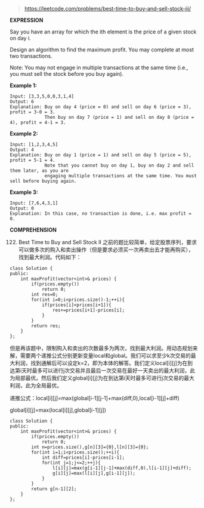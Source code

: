 >https://leetcode.com/problems/best-time-to-buy-and-sell-stock-iii/

**EXPRESSION**

Say you have an array for which the ith element is the price of a given stock on day i.

Design an algorithm to find the maximum profit. You may complete at most two transactions.

Note: You may not engage in multiple transactions at the same time (i.e., you must sell the stock before you buy again).

**Example 1:**

    Input: [3,3,5,0,0,3,1,4]
    Output: 6
    Explanation: Buy on day 4 (price = 0) and sell on day 6 (price = 3), profit = 3-0 = 3.
                 Then buy on day 7 (price = 1) and sell on day 8 (price = 4), profit = 4-1 = 3.

**Example 2:**

    Input: [1,2,3,4,5]
    Output: 4
    Explanation: Buy on day 1 (price = 1) and sell on day 5 (price = 5), profit = 5-1 = 4.
                 Note that you cannot buy on day 1, buy on day 2 and sell them later, as you are
                 engaging multiple transactions at the same time. You must sell before buying again.

**Example 3:**

    Input: [7,6,4,3,1]
    Output: 0
    Explanation: In this case, no transaction is done, i.e. max profit = 0.

**COMPREHENSION**

122. Best Time to Buy and Sell Stock II  之前的题比较简单，给定股票序列，要求可以做多次的购入和卖出操作（但是要求必须买一次再卖出去才能再购买），找到最大利润。代码如下：

```
class Solution {
public:
    int maxProfit(vector<int>& prices) {
        if(prices.empty())
            return 0;
        int res=0;
        for(int i=0;i<prices.size()-1;++i){
            if(prices[i]<prices[i+1]){
                res+=prices[i+1]-prices[i];
            }
        }
        return res;
    }
};
```
但是再该题中，限制购入和卖出的次数最多为两次，找到最大利润。用动态规划来解，需要两个递推公式分别更新变量local和global。我们可以求至少k次交易的最大利润，找到通解后可以设定k=2，即为本体的解答。我们定义local[i][j]为在到达第i天时最多可以进行j次交易并且最后一次交易在最好一天卖出的最大利润，此为局部最优。然后我们定义global[i][j]为在到达第i天时最多可进行j次交易的最大利润，此为全局最优。

递推公式：local[i][j]=max(global[i-1][j-1]+max(diff,0),local[i-1][j]+diff)

global[i][j]=max(local[i][j],global[i-1][j])

```
class Solution {
public:
    int maxProfit(vector<int>& prices) {
        if(prices.empty())
            return 0;
        int n=prices.size(),g[n][3]={0},l[n][3]={0};
        for(int i=1;i<prices.size();++i){
            int diff=prices[i]-prices[i-1];
            for(int j=1;j<=2;++j){
                l[i][j]=max(g[i-1][j-1]+max(diff,0),l[i-1][j]+diff);
                g[i][j]=max(l[i][j],g[i-1][j]);
            }
        }
        return g[n-1][2];
    }
};
```


